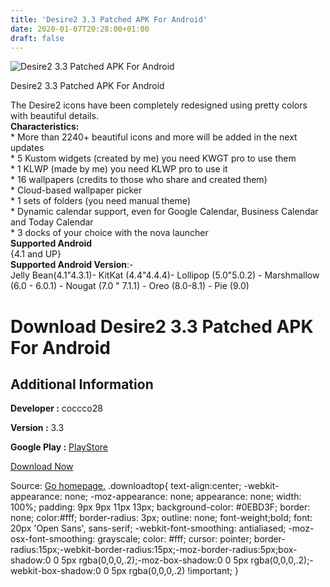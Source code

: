 ```yaml
---
title: 'Desire2 3.3 Patched APK For Android'
date: 2020-01-07T20:28:00+01:00
draft: false
---
```


![Desire2 3.3 Patched APK For Android](https://i0.wp.com/apkhome.net/wp-content/uploads/2020/01/Desire2-3.3-Patched.png "Desire2 3.3 Patched APK For Android")

  

Desire2 3.3 Patched APK For Android

The Desire2 icons have been completely redesigned using pretty colors with beautiful details.  
**Characteristics:**  
\* More than 2240+ beautiful icons and more will be added in the next updates  
\* 5 Kustom widgets (created by me) you need KWGT pro to use them  
\* 1 KLWP (made by me) you need KLWP pro to use it  
\* 16 wallpapers (credits to those who share and created them)  
\* Cloud-based wallpaper picker  
\* 1 sets of folders (you need manual theme)  
\* Dynamic calendar support, even for Google Calendar, Business Calendar and Today Calendar  
\* 3 docks of your choice with the nova launcher  
**Supported Android**  
{4.1 and UP}  
**Supported Android Version**:-  
Jelly Bean(4.1"4.3.1)- KitKat (4.4"4.4.4)- Lollipop (5.0"5.0.2) - Marshmallow (6.0 - 6.0.1) - Nougat (7.0 " 7.1.1) - Oreo (8.0-8.1) - Pie (9.0)

Download Desire2 3.3 Patched APK For Android
============================================

Additional Information
----------------------

**Developer :** coccco28

**Version :** 3.3

**Google Play :** [PlayStore](https://play.google.com/store/apps/details?id=com.coccco28.desire2)

  

[Download Now](https://store4app.co/post/desire2-3-3-patched-apk-for-android_1578424919)

  
Source: [Go homepage.](https://store4app.co/post/desire2-3-3-patched-apk-for-android_1578424919) .downloadtop{ text-align:center; -webkit-appearance: none; -moz-appearance: none; appearance: none; width: 100%; padding: 9px 9px 11px 13px; background-color: #0EBD3F; border: none; color:#fff; border-radius: 3px; outline: none; font-weight;bold; font: 20px 'Open Sans', sans-serif; -webkit-font-smoothing: antialiased; -moz-osx-font-smoothing: grayscale; color: #fff; cursor: pointer; border-radius:15px;-webkit-border-radius:15px;-moz-border-radius:5px;box-shadow:0 0 5px rgba(0,0,0,.2);-moz-box-shadow:0 0 5px rgba(0,0,0,.2);-webkit-box-shadow:0 0 5px rgba(0,0,0,.2) !important; }